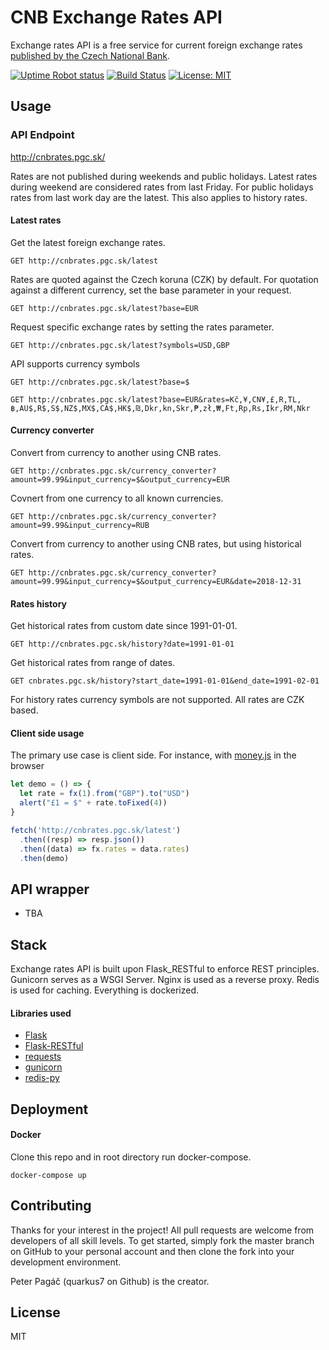 # CNB Exchange Rates API

Exchange rates API is a free service for current foreign exchange rates [published by the Czech National Bank](https://www.cnb.cz/cs/financni-trhy/devizovy-trh/kurzy-devizoveho-trhu/kurzy-devizoveho-trhu/).

[![Uptime Robot status](https://img.shields.io/uptimerobot/status/m779426128-6b6e81ed8dc987db17d4cad2.svg)](https://stats.uptimerobot.com/q20jpuoRv)
[![Build Status](https://travis-ci.org/QuarKUS7/converter.svg?branch=master)](https://travis-ci.org/QuarKUS7/converter)
[![License: MIT](https://img.shields.io/badge/License-MIT-yellow.svg)](https://opensource.org/licenses/MIT)

## Usage

### API Endpoint

http://cnbrates.pgc.sk/

Rates are not published during weekends and public holidays. Latest rates during weekend are considered rates from last Friday. For public holidays rates from last work day are the latest. This also applies to history rates.

#### Latest rates
Get the latest foreign exchange rates.

```http
GET http://cnbrates.pgc.sk/latest
```
Rates are quoted against the Czech koruna (CZK) by default. For quotation against a different currency, set the base parameter in your request.

```http
GET http://cnbrates.pgc.sk/latest?base=EUR
```
Request specific exchange rates by setting the rates parameter.

```http
GET http://cnbrates.pgc.sk/latest?symbols=USD,GBP
```
API supports currency symbols

```http
GET http://cnbrates.pgc.sk/latest?base=$
```

```http
GET http://cnbrates.pgc.sk/latest?base=EUR&rates=Kč,¥,CN¥,£,R,TL,฿,AU$,R$,S$,NZ$,MX$,CA$,HK$,₪,Dkr,kn,Skr,₱,zł,₩,Ft,Rp,Rs,Ikr,RM,Nkr
```
#### Currency converter
Convert from currency to another using CNB rates.

```http
GET http://cnbrates.pgc.sk/currency_converter?amount=99.99&input_currency=$&output_currency=EUR
```
Covnert from one currency to all known currencies.

```http
GET http://cnbrates.pgc.sk/currency_converter?amount=99.99&input_currency=RUB
```
Convert from currency to another using CNB rates, but using historical rates.

```http
GET http://cnbrates.pgc.sk/currency_converter?amount=99.99&input_currency=$&output_currency=EUR&date=2018-12-31
```

#### Rates history
Get historical rates from custom date since 1991-01-01.

```http
GET http://cnbrates.pgc.sk/history?date=1991-01-01
```

Get historical rates from range of dates.

```http
GET cnbrates.pgc.sk/history?start_date=1991-01-01&end_date=1991-02-01
```

 For history rates currency symbols are not supported. All rates are CZK based.

#### Client side usage

The primary use case is client side. For instance, with [money.js](https://openexchangerates.github.io/money.js/) in the browser

```js
let demo = () => {
  let rate = fx(1).from("GBP").to("USD")
  alert("£1 = $" + rate.toFixed(4))
}

fetch('http://cnbrates.pgc.sk/latest')
  .then((resp) => resp.json())
  .then((data) => fx.rates = data.rates)
  .then(demo)
```

## API wrapper
* TBA

## Stack

Exchange rates API is built upon Flask_RESTful to enforce REST principles. Gunicorn serves as a WSGI Server. Nginx is used as a reverse proxy. Redis is used for caching. Everything is dockerized.

#### Libraries used
* [Flask](https://github.com/pallets/flask)
* [Flask-RESTful](https://github.com/flask-restful/flask-restful)
* [requests](https://github.com/requests/requests)
* [gunicorn](https://github.com/benoitc/gunicorn)
* [redis-py](https://github.com/andymccurdy/redis-py)


## Deployment
#### Docker
Clone this repo and in root directory run docker-compose.

```shell
docker-compose up
```

## Contributing
Thanks for your interest in the project! All pull requests are welcome from developers of all skill levels. To get started, simply fork the master branch on GitHub to your personal account and then clone the fork into your development environment.

Peter Pagáč (quarkus7 on Github) is the creator.

## License
MIT
